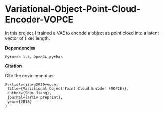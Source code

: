 # Variational-Object-Point-Cloud-Encoder-VOPCE
In this project, I trained a VAE to encode a object as point cloud into a latent vector of fixed length.

**Dependencies**
 ```
Pytorch 1.4, OpenGL-python
```

**Citation**

 Cite the environment as:
 ```
@article{jiang2020vopce,
  title={Variational Object Point Cloud Encoder (VOPCE)},
  author={Shuo Jiang},
  journal={arXiv preprint},
  year={2018}
}
```
